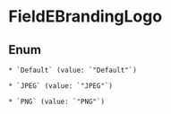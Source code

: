 
# FieldEBrandingLogo

## Enum


    * `Default` (value: `"Default"`)

    * `JPEG` (value: `"JPEG"`)

    * `PNG` (value: `"PNG"`)



